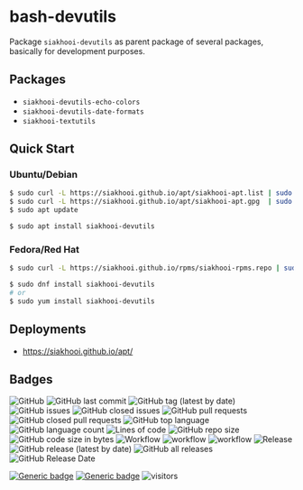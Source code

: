 # bash-devutils

Package `siakhooi-devutils` as parent package of several packages, basically for development purposes.

## Packages

- `siakhooi-devutils-echo-colors`
- `siakhooi-devutils-date-formats`
- `siakhooi-textutils`

## Quick Start

### Ubuntu/Debian

```bash
$ sudo curl -L https://siakhooi.github.io/apt/siakhooi-apt.list | sudo tee /etc/apt/sources.list.d/siakhooi-apt.list > /dev/null
$ sudo curl -L https://siakhooi.github.io/apt/siakhooi-apt.gpg  | sudo tee /usr/share/keyrings/siakhooi-apt.gpg > /dev/null
$ sudo apt update

$ sudo apt install siakhooi-devutils
```

### Fedora/Red Hat

```bash
$ sudo curl -L https://siakhooi.github.io/rpms/siakhooi-rpms.repo | sudo tee /etc/yum.repos.d/siakhooi-rpms.repo > /dev/null

$ sudo dnf install siakhooi-devutils
# or
$ sudo yum install siakhooi-devutils

```
## Deployments

- <https://siakhooi.github.io/apt/>

## Badges

![GitHub](https://img.shields.io/github/license/siakhooi/bash-devutils?logo=github)
![GitHub last commit](https://img.shields.io/github/last-commit/siakhooi/bash-devutils?logo=github)
![GitHub tag (latest by date)](https://img.shields.io/github/v/tag/siakhooi/bash-devutils?logo=github)
![GitHub issues](https://img.shields.io/github/issues/siakhooi/bash-devutils?logo=github)
![GitHub closed issues](https://img.shields.io/github/issues-closed/siakhooi/bash-devutils?logo=github)
![GitHub pull requests](https://img.shields.io/github/issues-pr-raw/siakhooi/bash-devutils?logo=github)
![GitHub closed pull requests](https://img.shields.io/github/issues-pr-closed-raw/siakhooi/bash-devutils?logo=github)
![GitHub top language](https://img.shields.io/github/languages/top/siakhooi/bash-devutils?logo=github)
![GitHub language count](https://img.shields.io/github/languages/count/siakhooi/bash-devutils?logo=github)
![Lines of code](https://img.shields.io/tokei/lines/github/siakhooi/bash-devutils?logo=github)
![GitHub repo size](https://img.shields.io/github/repo-size/siakhooi/bash-devutils?logo=github)
![GitHub code size in bytes](https://img.shields.io/github/languages/code-size/siakhooi/bash-devutils?logo=github)
![Workflow](https://img.shields.io/badge/Workflow-github-purple)
![workflow](https://github.com/siakhooi/bash-devutils/actions/workflows/workflow-build-with-quality-checks.yml/badge.svg)
![workflow](https://github.com/siakhooi/bash-devutils/actions/workflows/workflow-deployments.yml/badge.svg)
![Release](https://img.shields.io/badge/Release-github-purple)
![GitHub release (latest by date)](https://img.shields.io/github/v/release/siakhooi/bash-devutils?label=GPR%20release&logo=github)
![GitHub all releases](https://img.shields.io/github/downloads/siakhooi/bash-devutils/total?color=33cb56&logo=github)
![GitHub Release Date](https://img.shields.io/github/release-date/siakhooi/bash-devutils?logo=github)

[![Generic badge](https://img.shields.io/badge/Funding-BuyMeACoffee-33cb56.svg)](https://www.buymeacoffee.com/siakhooi)
[![Generic badge](https://img.shields.io/badge/Funding-Ko%20Fi-33cb56.svg)](https://ko-fi.com/siakhooi)
![visitors](https://hit-tztugwlsja-uc.a.run.app/?outputtype=badge&counter=ghmd-bash-devutils)
